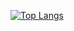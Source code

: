 [![Top Langs](https://github-readme-stats.vercel.app/api/top-langs/?username=junknet&layout=compact)](https://github.com/anuraghazra/github-readme-stats)
